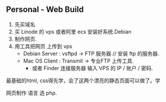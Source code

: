 ## Personal - Web Build

1. 先买域名 
2. 买 Linode 的 vps 或者阿里 ecs 安装好系统.Debian
3. 制作网页.
4. 用工具把网页 上传到 vps
	- Debian  Server :  vsftpd  → FTP 服务器
		// 安装 ftp 的服务器.
	- Mac OS  Client :  Transmit  → 专业FTP 上传工具.
		- 或者 Finder 连接服务器 输入 VPS 的 IP  / 账户 / 密码.

最基础的html, css得先学，会了这两个漂亮的静态页面可以做了。学

网页制作 
语言 选 php.



































